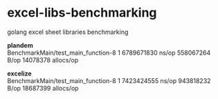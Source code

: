 # excel-libs-benchmarking
golang excel sheet libraries benchmarking


**plandem** <br>
BenchmarkMain/test_main_function-8         	       1	6789671830 ns/op	558067264 B/op	14078378 allocs/op

**excelize** <br>
BenchmarkMain/test_main_function-8         	       1	7423424555 ns/op	943818232 B/op	18687399 allocs/op
